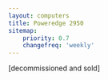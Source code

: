 ```yaml
---
layout: computers
title: Poweredge 2950
sitemap:
    priority: 0.7
    changefreq: 'weekly'
---
```

[decommissioned and sold]
